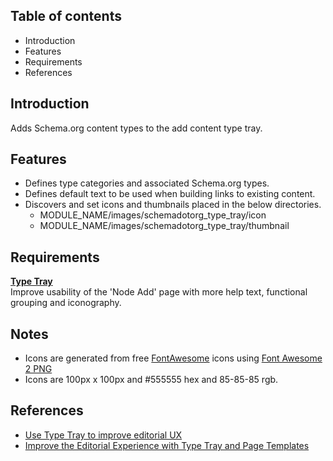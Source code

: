Table of contents
-----------------

* Introduction
* Features
* Requirements
* References

Introduction
------------

Adds Schema.org content types to the add content type tray.


Features
--------

- Defines type categories and associated Schema.org types.
- Defines default text to be used when building links to existing content.
- Discovers and set icons and thumbnails placed in the below directories.
  - MODULE\_NAME/images/schemadotorg\_type\_tray/icon 
  - MODULE\_NAME/images/schemadotorg\_type\_tray/thumbnail


Requirements
------------

**[Type Tray](https://www.drupal.org/project/type_tray)**  
Improve usability of the 'Node Add' page with more help text, functional grouping and iconography.


Notes
-----

- Icons are generated from free [FontAwesome](https://fontawesome.com/) icons 
  using [Font Awesome 2 PNG ](https://fa2png.app/)
- Icons are 100px x 100px and #555555 hex and 85-85-85 rgb.


References
----------

- [Use Type Tray to improve editorial UX](https://architecture.lullabot.com/adr/20220503-use-type-tray/)
- [Improve the Editorial Experience with Type Tray and Page Templates](https://www.lullabot.com/articles/improve-editorial-experience-type-tray-and-page-templates)
